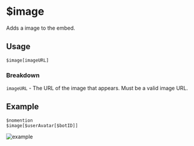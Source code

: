 # $image
Adds a image to the embed.

## Usage
```
$image[imageURL]
```

### Breakdown
`imageURL` - The URL of the image that appears. Must be a valid image URL.

## Example
```
$nomention
$image[$userAvatar[$botID]]
```

![example](https://user-images.githubusercontent.com/69215413/123516701-76ecb080-d66b-11eb-9c65-fb7bbb5710b4.png)
